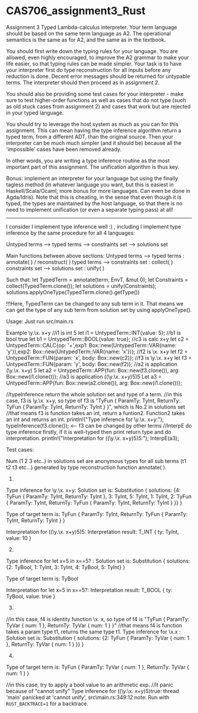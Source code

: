 # CAS706_assignment3_Rust

Assignment 3
Typed Lambda-calculus interpreter.
Your term language should be based on the same term language as A2. The operational semantics is the same as for A2, and the same as in the textbook.

You should first write down the typing rules for your language. You are allowed, even highly encouraged, to improve the A2 grammar to make your life easier, so that typing rules can be made simpler. Your task is to have your interpreter first do type reconstruction for all inputs before any reduction is done. Decent error messages should be returned for untypable terms. The interpreter should then proceed as in assignment 2.

You should also be providing some test cases for your interpreter - make sure to test higher-order functions as well as cases that do not type (such as old stuck cases from assignment 2) and cases that work but are rejected in your typed language.

You should try to leverage the host system as much as you can for this assignment. This can mean having the type inference algorithm return a typed term, from a different ADT, than the original source. Then your interpreter can be much much simpler (and it should be) because all the 'impossible' cases have been removed already.

In other words, you are writing a type inference routine as the most important part of this assignment. The unification algorithm is thus key.

Bonus: implement an interpreter for your language but using the finally tagless method (in whatever language you want, but this is easiest in Haskell/Scala/Ocaml; more bonus for more languages. Can even be done in Agda/Idris). Note that this is cheating, in the sense that even though it is typed, the types are maintained by the host language, so that there is no need to implement unification (or even a separate typing pass) at all!

-------------------------------------

I consider I implement type inference well :) , including
I implement type inference by the same procedure for all 4 languages:

Untyped terms --> typed terms --> constraints set --> solutions set

Main functions between above sections: 
Untyped terms --> typed terms : annotate( ) / reconstruct( )
typed terms --> constraints set : collect( )
constraints set --> solutions set : unify( )

Such that:
let TypedTerm = annotate(term, EnvT, &mut 0);
	    let Constraints = collect(TypedTerm.clone());
	    let solutions = unify(Constraints);
solutions.applyOneType(TypedTerm.clone().getType())

!!!Here, TypedTerm can be changed to any sub term in it. That means we can get the type of any sub term from solution set by using applyOneType().

Usage:
Just run src/main.rs

Example \y.\x. x+y
//i1 is int 5
	let i1 = UntypedTerm::INT{value: 5};
	//b1 is bool true
	let b1 = UntypedTerm::BOOL{value: true};
	//c3 is calc x+y
	let c2 = UntypedTerm::CALC{op: '+',exp1: Box::new(UntypedTerm::VAR{name: 'y'}),exp2: Box::new(UntypedTerm::VAR{name: 'x'})};
	//f2 is \x. x+y
	let f2 = UntypedTerm::FUN{param: 'x', body: Box::new(c2)};
	//f3 is \y.\x. x+y
	let f3 = UntypedTerm::FUN{param: 'y', body: Box::new(f2)};
	//a2 is application (\y.\x. x+y) 5
	let a2 = UntypedTerm::APP{fun: Box::new(f3.clone()), arg: Box::new(i1.clone())};
	//a3 is application ((\y.\x. x+y)5)5
	Let a3 = UntypedTerm::APP{fun: Box::new(a2.clone()), arg: Box::new(i1.clone())};

//typeInference return the whole solution set and type of a term.
//in this case, f3 is \y.\x. x+y, so type of f3 is "TyFun { ParamTy: TyInt, ReturnTy: TyFun { ParamTy: TyInt, ReturnTy: TyInt } }", which is No.2 in solutions set
//that means f3 is function takes an int, return a funtion2. Function2 takes an int and returns an int.
	println!("Type inference for \\y.\\x. x+y:");
typeInference(f3.clone()); <-- f3 can be changed by other terms
//InterpE do type inference firstly, if it is well-typed then print return type and do interpretation.
    println!("Interpretation for ((\\y.\\x. x+y)5)5:");
    InterpE(a3);

Test cases:

Num (1 2 3 etc..) in solutions set are anonymous types for all sub terms (t1 t2 t3 etc...) generated by type reconstruction function annotate( ).

1.
Type inference for \y.\x. x+y:
Solution set is:
Substitution { solutions: {4: TyFun { ParamTy: TyInt, ReturnTy: TyInt }, 3: TyInt, 5: TyInt, 1: TyInt, 2: TyFun { ParamTy: TyInt, ReturnTy: TyFun { ParamTy: TyInt, ReturnTy: TyInt } }} }
 
Type of target term is:
TyFun { ParamTy: TyInt, ReturnTy: TyFun { ParamTy: TyInt, ReturnTy: TyInt } }
 
Interpretation for ((\y.\x. x+y)5)5:
Interpretation result:
T_INT { ty: TyInt, value: 10 }
 
2.
Type inference for let x=5 in x==5? :
Solution set is:
Substitution { solutions: {2: TyBool, 1: TyInt, 3: TyInt, 4: TyBool, 5: TyInt} }
 
Type of target term is:
TyBool
 
Interpretation for let x=5 in x==5?:
Interpretation result:
T_BOOL { ty: TyBool, value: true }

3.
//in this case, f4 is identity function \x. x, so type of f4 is "TyFun { ParamTy: TyVar { num: 1 }, ReturnTy: TyVar { num: 1 } }"
//that means f4 is function takes a param type t1, returns the same type t1.
Type inference for \x.x :
Solution set is:
Substitution { solutions: {2: TyFun { ParamTy: TyVar { num: 1 }, ReturnTy: TyVar { num: 1 } }} }
 
4.
Type of target term is:
TyFun { ParamTy: TyVar { num: 1 }, ReturnTy: TyVar { num: 1 } }
 
//in this case, try to apply a bool value to an arithmetic exp.
//It panic because of "cannot unify"
Type inference for ((\y.\x. x+y)5)true:
thread 'main' panicked at 'cannot unify', src\main.rs:349:12
note: Run with `RUST_BACKTRACE=1` for a backtrace.
